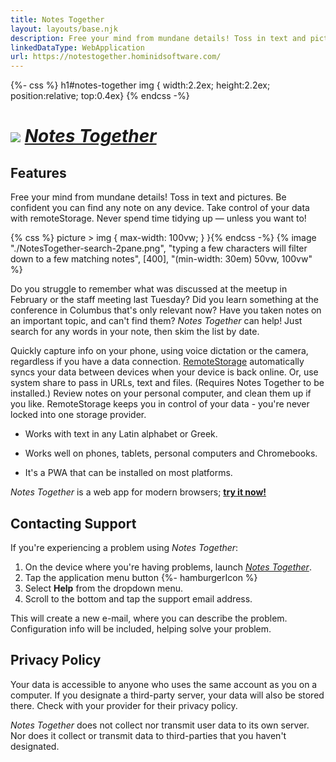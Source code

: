 ```yaml
---
title: Notes Together
layout: layouts/base.njk
description: Free your mind from mundane details! Toss in text and pictures. Be confident you can find any note on any device. Take control of your data with remoteStorage. Never spend time tidying up — unless you want to!
linkedDataType: WebApplication
url: https://notestogether.hominidsoftware.com/
---
```

{%- css %} h1#notes-together img { width:2.2ex; height:2.2ex; position:relative; top:0.4ex} {% endcss -%}
# ![](/img/NotesTogether-Icon-36x36.png) [*Notes Together*](https://notestogether.hominidsoftware.com/)

## Features

Free your mind from mundane details! Toss in text and pictures. Be confident you can find any note on any device. Take control of your data with remoteStorage. Never spend time tidying up — unless you want to!

{% css %} picture > img { max-width: 100vw; } }{% endcss -%}
{% image "./NotesTogether-search-2pane.png", "typing a few characters will filter down to a few matching notes", [400], "(min-width: 30em) 50vw, 100vw" %}

Do you struggle to remember what was discussed at the meetup in February or the staff meeting last Tuesday?
Did you learn something at the conference in Columbus that's only relevant now?
Have you taken notes on an important topic, and can't find them?
*Notes Together* can help!
Just search for any words in your note, then skim the list by date.

Quickly capture info on your phone, using voice dictation or the camera, regardless if you have a data connection.
[RemoteStorage](https://remotestorage.io/) automatically syncs your data between devices when your device is back online.
Or, use system share to pass in URLs, text and files. (Requires Notes Together to be installed.)
Review notes on your personal computer, and clean them up if you like.
RemoteStorage keeps you in control of your data - you're never locked into one storage provider.

* Works with text in any Latin alphabet or Greek.

* Works well on phones, tablets, personal computers and Chromebooks.

* It's a PWA that can be installed on most platforms.

*Notes Together* is a web app for modern browsers; [**try it now!**](https://notestogether.hominidsoftware.com/)

## Contacting Support

If you're experiencing a problem using *Notes Together*:

1. On the device where you're having problems, launch [*Notes Together*](https://notestogether.hominidsoftware.com/).
2. Tap the application menu button {%- hamburgerIcon %}
3. Select **Help** from the dropdown menu.
4. Scroll to the bottom and tap the support email address.

This will create a new e-mail, where you can describe the problem.
Configuration info will be included, helping solve your problem.

## Privacy Policy

Your data is accessible to anyone who uses the same account as you on a computer.
If you designate a third-party server, your data will also be stored there.
Check with your provider for their privacy policy.

*Notes Together* does not collect nor transmit user data to its own server.
Nor does it collect or transmit data to third-parties that you haven't designated.
